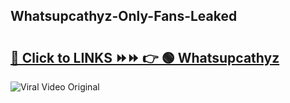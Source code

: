 
 ## Whatsupcathyz-Only-Fans-Leaked

# <h2><a href="https://clipsfans.com/Whatsupcathyz&ref=git">🔗 Click to LINKS ⏩⏩ 👉 🟢 Whatsupcathyz </a></h2>

<a href="https://clipsfans.com/Whatsupcathyz&ref=git" rel="nofollow" data-target="animated-image.originalLink"><img src="https://i.ibb.co.com/xMMVF88/686577567.gif" alt="Viral Video Original" style="max-width: 100%; display: inline-block;" data-target="animated-image.originalImage"></a>
